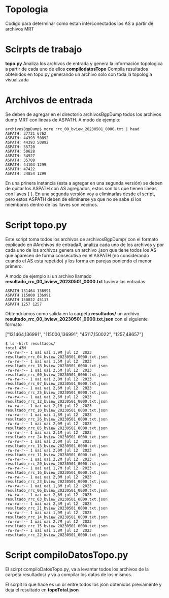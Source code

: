 # Topologia
Codigo para determinar como estan interconectados los AS a partir de archivos MRT

# Scirpts de trabajo

**topo.py** Analiza los archivos de entrada y genera la información topologica a partir de cada uno de ellos
**compilodatosTopo** Compila resultados obtenidos en topo.py generando un archivo solo con toda la topología visualizada

# Archivos de entrada
Se deben de agregar en el directorio archivosBgpDump todos los archivos dump MRT con lineas de ASPATH.
A modo de ejemplo:

```
archivosBgpDump$ more rrc_00_bview_20230501_0000.txt | head
ASPATH: 37721 6762
ASPATH: 44393 50892
ASPATH: 44393 50892
ASPATH: 55720
ASPATH: 50628
ASPATH: 34927
ASPATH: 35708
ASPATH: 44103 1299
ASPATH: 47422
ASPATH: 34854 1299
```

En una prinera instancia (esta a agregar en una segunda versión) se deben de quitar los ASPATH con AS agregados, estos son los que tienen líneas con llaves { }. En una segunda versión voy a eliminarlas desde el script, pero estos ASPATH deben de eliminarse ya que no se sabe si los miemboros dentro de las llaves son vecinos.

# Script topo.py

Este script toma todos los archivos de archivosBgpDump/ con el formato explicado en #Archivos de entrada#, analiza cada uno de los archivos y por cada uno de los archivos genera un archivo .json que tiene todos los AS que aparecen de forma consecutiva en el ASPATH (no considerando cuando el AS esta repetido) y los forma en parejas poniendo el menor primero.

A modo de ejemplo si un archivo llamado **resultado_rrc_00_bview_20230501_0000.txt** tuviera las entradas
```
ASPATH 131464 136991
ASPATH 115000 136991
ASPATH 150022 45117
ASPATH 1257 1257
```
Obtendríamos como salida en la carpeta **resultados/** un archivo **resultado_rrc_00_bview_20230501_0000.txt.json** con el siguiente formato

["131464,136991", "115000,136991", "45117,150022", "1257,48657"]

```
$ ls -hlrt resultados/
total 43M
-rw-rw-r-- 1 uai uai 1,9M jul 12  2023 resultado_rrc_04_bview_20230501_0000.txt.json
-rw-rw-r-- 1 uai uai 1,5M jul 12  2023 resultado_rrc_18_bview_20230501_0000.txt.json
-rw-rw-r-- 1 uai uai 2,5M jul 12  2023 resultado_rrc_00_bview_20230501_0000.txt.json
-rw-rw-r-- 1 uai uai 2,0M jul 12  2023 resultado_rrc_07_bview_20230501_0000.txt.json
-rw-rw-r-- 1 uai uai 2,6M jul 12  2023 resultado_rrc_25_bview_20230501_0000.txt.json
-rw-rw-r-- 1 uai uai 2,6M jul 12  2023 resultado_rrc_12_bview_20230501_0000.txt.json
-rw-rw-r-- 1 uai uai 2,1M jul 12  2023 resultado_rrc_10_bview_20230501_0000.txt.json
-rw-rw-r-- 1 uai uai 1,8M jul 12  2023 resultado_rrc_26_bview_20230501_0000.txt.json
-rw-rw-r-- 1 uai uai 2,0M jul 12  2023 resultado_rrc_05_bview_20230501_0000.txt.json
-rw-rw-r-- 1 uai uai 2,1M jul 12  2023 resultado_rrc_24_bview_20230501_0000.txt.json
-rw-rw-r-- 1 uai uai 2,0M jul 12  2023 resultado_rrc_13_bview_20230501_0000.txt.json
-rw-rw-r-- 1 uai uai 2,0M jul 12  2023 resultado_rrc_11_bview_20230501_0000.txt.json
-rw-rw-r-- 1 uai uai 2,2M jul 12  2023 resultado_rrc_20_bview_20230501_0000.txt.json
-rw-rw-r-- 1 uai uai 1,7M jul 12  2023 resultado_rrc_16_bview_20230501_0000.txt.json
-rw-rw-r-- 1 uai uai 2,0M jul 12  2023 resultado_rrc_23_bview_20230501_0000.txt.json
-rw-rw-r-- 1 uai uai 1,8M jul 12  2023 resultado_rrc_06_bview_20230501_0000.txt.json
-rw-rw-r-- 1 uai uai 2,6M jul 12  2023 resultado_rrc_03_bview_20230501_0000.txt.json
-rw-rw-r-- 1 uai uai 2,3M jul 12  2023 resultado_rrc_21_bview_20230501_0000.txt.json
-rw-rw-r-- 1 uai uai 1,9M jul 12  2023 resultado_rrc_14_bview_20230501_0000.txt.json
-rw-rw-r-- 1 uai uai 2,7M jul 12  2023 resultado_rrc_15_bview_20230501_0000.txt.json
-rw-rw-r-- 1 uai uai 1,8M jul 12  2023 resultado_rrc_22_bview_20230501_0000.txt.json
```
# Script compiloDatosTopo.py

El scirpt compiloDatosTopo.py, va a levantar todos los archivos de la carpeta resultados/ y va a compilar los datos de los mismos.

El scrpit lo que hace es un or entre todos los json obtenidos previamente y deja el resultado en **topoTotal.json**
